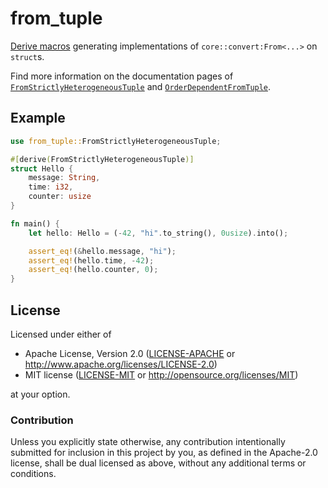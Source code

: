 # from_tuple

[Derive macros] generating implementations of `core::convert:From<...>` on `struct`s.

Find more information on the documentation pages of [`FromStrictlyHeterogeneousTuple`] and [`OrderDependentFromTuple`].

[`FromStrictlyHeterogeneousTuple`]: https://docs.rs/from_tuple/latest/from_tuple/derive.FromStrictlyHeterogeneousTuple.html
[`OrderDependentFromTuple`]: https://docs.rs/from_tuple/latest/from_tuple/derive.OrderDependentFromTuple.html

## Example

```rust
use from_tuple::FromStrictlyHeterogeneousTuple;

#[derive(FromStrictlyHeterogeneousTuple)]
struct Hello {
    message: String,
    time: i32,
    counter: usize
}

fn main() {
    let hello: Hello = (-42, "hi".to_string(), 0usize).into();

    assert_eq!(&hello.message, "hi");
    assert_eq!(hello.time, -42);
    assert_eq!(hello.counter, 0);
}
```

## License

Licensed under either of

 * Apache License, Version 2.0 ([LICENSE-APACHE](LICENSE-APACHE) or http://www.apache.org/licenses/LICENSE-2.0)
 * MIT license ([LICENSE-MIT](LICENSE-MIT) or http://opensource.org/licenses/MIT)

at your option.

### Contribution

Unless you explicitly state otherwise, any contribution intentionally submitted
for inclusion in this project by you, as defined in the Apache-2.0 license,
shall be dual licensed as above, without any additional terms or conditions.

[Derive macros]: https://doc.rust-lang.org/reference/procedural-macros.html#derive-macros